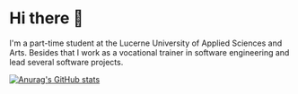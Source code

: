 # Hi there 👋

I'm a part-time student at the Lucerne University of Applied Sciences and Arts. Besides that I work as a vocational trainer in software engineering and lead several software projects.

[![Anurag's GitHub stats](https://github-readme-stats.vercel.app/api?username=omeldar&show_icons=true&theme=blue-green)](https://github.com/omeldar/github-readme-stats)
